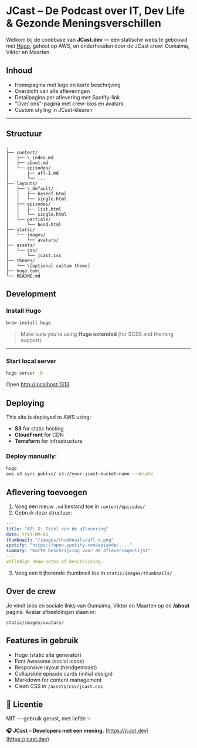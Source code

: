 # JCast – De Podcast over IT, Dev Life & Gezonde Meningsverschillen

Welkom bij de codebase van **JCast.dev** — een statische website gebouwd met [Hugo](https://gohugo.io/), gehost op AWS, en onderhouden door de JCast crew: Oumaima, Viktor en Maarten.

## Inhoud

- Homepagina met logo en korte beschrijving
- Overzicht van alle afleveringen
- Detailpagina per aflevering met Spotify-link
- "Over ons"-pagina met crew-bios en avatars
- Custom styling in JCast-kleuren

---

## Structuur

```plaintext
.
├── content/
│   ├── \_index.md
│   ├── about.md
│   └── episodes/
│       ├── afl-1.md
│       └── ...
├── layouts/
│   ├── \_default/
│   │   ├── baseof.html
│   │   └── single.html
│   ├── episodes/
│   │   ├── list.html
│   │   └── single.html
│   └── partials/
│       └── head.html
├── static/
│   └── images/
│       └── avatars/
├── assets/
│   └── css/
│       └── jcast.css
├── themes/
│   └── \[optional custom theme]
├── hugo.toml
└── README.md
````

## Development
### Install Hugo

```bash
brew install hugo
````

> Make sure you’re using **Hugo extended** (for SCSS and theming support)

---

### Start local server

```bash
hugo server -D
```

Open [http://localhost:1313](http://localhost:1313)


## Deploying

This site is deployed to AWS using:

* **S3** for static hosting
* **CloudFront** for CDN
* **Terraform** for infrastructure

### Deploy manually:

```bash
hugo
aws s3 sync public/ s3://your-jcast-bucket-name --delete
```


## Aflevering toevoegen

1. Voeg een nieuw `.md` bestand toe in `content/episodes/`
2. Gebruik deze structuur:

```yaml
---
title: "Afl X: Titel van de aflevering"
date: YYYY-MM-DD
thumbnail: "/images/thumbnails/afl-x.png"
spotify: "https://open.spotify.com/episode/...."
summary: "Korte beschrijving voor de afleveringenlijst"
---
Volledige show notes of beschrijving.
```

3. Voeg een bijhorende thumbnail toe in `static/images/thumbnails/`


## Over de crew

Je vindt bios en sociale links van Oumaima, Viktor en Maarten op de **/about** pagina. Avatar afbeeldingen staan in:

```
static/images/avatars/
```


## Features in gebruik

* Hugo (static site generator)
* Font Awesome (social icons)
* Responsive layout (handgemaakt)
* Collapsible episode cards (initial design)
* Markdown for content management
* Clean CSS in `/assets/css/jcast.css`


## 📄 Licentie

MIT — gebruik gerust, met liefde ✨


**🎧 JCast – Developers met een mening.**
[https://jcast.dev](https://jcast.dev)
